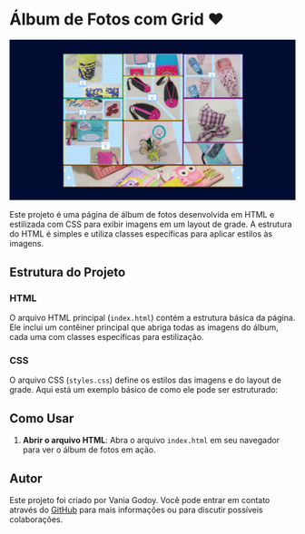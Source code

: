 # Álbum de Fotos com Grid ♥

![Imagem de Exibição](/img/telaGithub.png)

Este projeto é uma página de álbum de fotos desenvolvida em HTML e estilizada com CSS para exibir imagens em um layout de grade. A estrutura do HTML é simples e utiliza classes específicas para aplicar estilos às imagens.

## Estrutura do Projeto

### HTML

O arquivo HTML principal (`index.html`) contém a estrutura básica da página. Ele inclui um contêiner principal que abriga todas as imagens do álbum, cada uma com classes específicas para estilização.


### CSS

O arquivo CSS (`styles.css`) define os estilos das imagens e do layout de grade. Aqui está um exemplo básico de como ele pode ser estruturado:


## Como Usar

1. **Abrir o arquivo HTML**: Abra o arquivo `index.html` em seu navegador para ver o álbum de fotos em ação.


## Autor

Este projeto foi criado por Vania Godoy. Você pode entrar em contato através do [GitHub](https://github.com/VaniaGodoy) para mais informações ou para discutir possíveis colaborações.

######